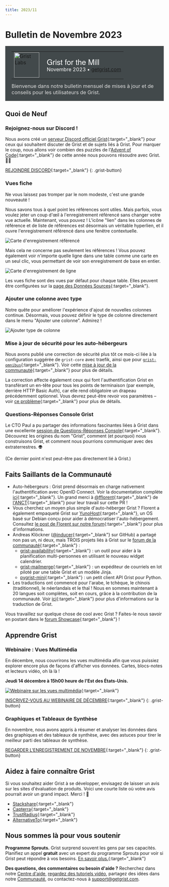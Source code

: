 ```yaml
---
title: 2023/11
---
```


# Bulletin de Novembre 2023

<style>
  /* restaurer certains paramètres par défaut mal remplacés */
  .newsletter-header .table {
    background-color: initial;
    border: initial;
  }
  .newsletter-header .table > tbody > tr > td {
    padding: initial;
    border: initial;
    vertical-align: initial;
  }
  .newsletter-header img.header-img {
    padding: initial;
    max-width: initial;
    display: initial;
    padding: initial;
    line-height: initial;
    background-color: initial;
    border: initial;
    border-radius: initial;
    margin: initial;
  }

  /* copier les styles de la newsletter, avec un préfixe pour une spécificité suffisante */
  .newsletter-header .header {
    border: none;
    padding: 0;
    margin: 0;
  }
  .newsletter-header table > tbody > tr > td.header-image {
    width: 80px;
    padding-right: 16px;
  }
  .newsletter-header table > tbody > tr > td.header-text {
    background-color: #42494B;
    padding: 16px 20px;
  }
  .newsletter-header table.header-top {
    border: none;
    padding: 0;
    margin: 0;
    width: 100%;
  }
  .header-title {
    font-family: Helvetica Neue, Helvetica, Arial, sans-serif;
    font-size: 24px;
    line-height: 28px;
    color: #FFFFFF;
  }
  .header-month {
    color: #FFFFFF;
  }
  .header-welcome {
    margin-top: 12px;
    color: #FFFFFF;
  }
  .newsletter-summary {
    background-color: #e3fff5;
    margin: 0;
    padding: 10px;
  }
  .newsletter-summary-header {
    text-align: center;
    padding-bottom: 10px;
    border-bottom: 1px solid lightgrey;
  }
  .newsletter-summary ul {
    padding-left: 20px;
  }
  .newsletter-summary li {
    margin-bottom: 10px;
  }
  .newsletter-summary li p {
    margin: 0px
  }
</style>
<div class="newsletter-header">
<table class="header" cellpadding="0" cellspacing="0" border="0"><tr>
  <td class="header-text">
    <table class="header-top"><tr>
      <td class="header-image">
        <a href="https://www.getgrist.com">
          <img class="header-img" src="/images/newsletters/grist-labs.png" width="80" height="80" alt="Grist Labs" border="0">
        </a>
      </td>
      <td class="header-top-text">
        <div class="header-title">Grist for the Mill</div>
        <div class="header-month">Novembre 2023
          &#8226; <a href="https://www.getgrist.com/">getgrist.com</a></div>
      </td>
    </tr></table>
    <div class="header-welcome" style="color: #e0e0e0;">
      Bienvenue dans notre bulletin mensuel de mises à jour et de conseils pour les utilisateurs de Grist.
    </div>
  </td>
</tr></table>
</div>

## Quoi de Neuf

### Rejoignez-nous sur Discord !

Nous avons créé un [serveur Discord officiel Grist](https://discord.gg/MYKpYQ3fbP){:target="\_blank"} pour ceux qui souhaitent discuter de Grist et de sujets liés à Grist. Pour marquer le coup, nous allons voir combien des puzzles de l'[Advent of Code](https://adventofcode.com/){:target="\_blank"} de cette année nous pouvons résoudre avec Grist. 📆🧩

[REJOINDRE DISCORD](https://discord.gg/MYKpYQ3fbP){:target="\_blank"}
{: .grist-button}

### Vues fiche

Ne vous laissez pas tromper par le nom modeste, c'est une grande nouveauté !

Nous savons tous à quel point les références sont utiles. Mais parfois, vous voulez jeter un coup d'œil à l'enregistrement référencé sans changer votre vue actuelle. Maintenant, vous pouvez ! L'icône "lien" dans les colonnes de référence et de liste de références est désormais un véritable hyperlien, et il ouvre l'enregistrement référencé dans une fenêtre contextuelle.

![Carte d'enregistrement référencé](../images/newsletters/2023-11/record-card1.gif)

Mais cela ne concerne pas seulement les références ! Vous pouvez également voir n'importe quelle ligne dans une table comme une carte en un seul clic, vous permettant de voir son enregistrement de base en entier.

![Carte d'enregistrement de ligne](../images/newsletters/2023-11/record-card2a.gif)

Les vues fiche sont des vues par défaut pour chaque table. Elles peuvent être configurées sur la [page des Données Sources](https://support.getgrist.com/raw-data/#raw-data-page){:target="\_blank"}.

### Ajouter une colonne avec type

Notre quête pour améliorer l'expérience d'ajout de nouvelles colonnes continue. Désormais, vous pouvez définir le type de colonne directement dans le menu "Ajouter une colonne". Admirez !

![Ajouter type de colonne](../images/newsletters/2023-11/add-column-type.gif)

### Mise à jour de sécurité pour les auto-hébergeurs

Nous avons publié une correction de sécurité plus tôt ce mois-ci liée à la configuration suggérée de `grist-core` avec traefik, ainsi que pour [`grist-omnibus`](https://github.com/gristlabs/grist-omnibus){:target="\_blank"}. Voir cette [mise à jour de la communauté](https://community.getgrist.com/t/a-template-for-self-hosting-grist-with-traefik-and-docker-compose/856/24){:target="\_blank"} pour plus de détails.

La correction affecte également ceux qui font l'authentification Grist en transférant un en-tête pour tous les points de terminaison (par exemple, derrière HTTP Basic Auth), car elle rend obligatoire un drapeau précédemment optionnel. Vous devrez peut-être revoir vos paramètres – voir [ce problème](https://github.com/gristlabs/grist-core/issues/750#issuecomment-1811082115){:target="\_blank"} pour plus de détails.

### Questions-Réponses Console Grist

Le CTO Paul a pu partager des informations fascinantes liées à Grist dans une excellente [session de Questions-Réponses Console](https://console.substack.com/p/console-184){:target="\_blank"}. Découvrez les origines du nom "Grist", comment (et pourquoi) nous construisons Grist, et comment nous pourrions communiquer avec des extraterrestres. 👽

(Ce dernier point n'est peut-être pas directement lié à Grist.)

## Faits Saillants de la Communauté

- Auto-hébergeurs : Grist prend désormais en charge nativement l'authentification avec OpenID Connect. Voir la documentation complète [ici](https://support.getgrist.com/install/oidc/#openid-connect){:target="\_blank"}. Un grand merci à [@fflorent](https://github.com/fflorent){:target="\_blank"} de [l'ANCT](https://agence-cohesion-territoires.gouv.fr/){:target="\_blank"} pour leur travail sur cette PR !
- Vous cherchez un moyen plus simple d'auto-héberger Grist ? Florent a également empaqueté Grist sur [YunoHost](https://apps.yunohost.org/app/grist){:target="\_blank"}, un OS basé sur Debian conçu pour aider à démocratiser l'auto-hébergement. Consultez [le post de Florent sur notre forum](https://community.getgrist.com/t/self-hosting-grist-made-easy-with-yunohost/3692){:target="\_blank"} pour plus d'informations.
- Andreas Klöckner ([@inducer](https://github.com/inducer){:target="\_blank"} sur GitHub) a partagé non pas un, ni deux, mais TROIS projets liés à Grist sur le [forum de la communauté](https://community.getgrist.com/t/mail-merge-availability-like-mini-doodle-whenisgood-plus-a-small-python-client/3547){:target="\_blank"} :
    * [grist-availability](https://github.com/inducer/grist-availability/){:target="\_blank"} : un outil pour aider à la planification multi-personnes en utilisant le nouveau widget calendrier.
    * [grist-mailmerge](https://github.com/inducer/grist-mailmerge/){:target="\_blank"} : un expéditeur de courriels en lot piloté par une table Grist et un modèle Jinja.
    * [pygrist-mini](https://github.com/inducer/pygrist-mini){:target="\_blank"} : un petit client API Grist pour Python.
- Les traductions ont commencé pour l'arabe, le tchèque, le chinois (traditionnel), le néerlandais et le thaï ! Nous en sommes maintenant à 20 langues soit complètes, soit en cours, grâce à la contribution de la communauté. Voir [ici](https://community.getgrist.com/t/translating-grist/2086){:target="\_blank"} pour plus d'informations sur la traduction de Grist.

Vous travaillez sur quelque chose de cool avec Grist ? Faites-le nous savoir en postant dans le [forum Showcase](https://community.getgrist.com/c/showcase/8){:target="\_blank"} !

## Apprendre Grist

### Webinaire : Vues Multimédia

En décembre, nous couvrirons les vues multimédia afin que vous puissiez explorer encore plus de façons d'afficher vos données. Cartes, blocs-notes et lecteurs vidéo, oh là là !

**Jeudi 14 décembre à 15h00 heure de l'Est des États-Unis.**

[![Webinaire sur les vues multimédia](../images/newsletters/2023-11/multimedia-views-webinar.png)](https://www.getgrist.com/webinars/multimedia-views/?utm_source=newsletter&utm_medium=email&utm_campaign=build-webinar&utm_term=december-2023/){:target="\_blank"}

[INSCRIVEZ-VOUS AU WEBINAIRE DE DÉCEMBRE](https://www.getgrist.com/webinars/multimedia-views/?utm_source=support-newsletter&utm_medium=internal&utm_campaign=build-webinar&utm_term=december-2023){:target="\_blank"}
{: .grist-button}

### Graphiques et Tableaux de Synthèse

En novembre, nous avons appris à résumer et analyser les données dans des graphiques et des tableaux de synthèse, avec des astuces pour tirer le meilleur parti des tableaux de synthèse.

[REGARDER L'ENREGISTREMENT DE NOVEMBRE](https://www.getgrist.com/webinars/charts-view-and-summary-tables-webinar/){:target="\_blank"}
{: .grist-button}

## Aidez à faire connaître Grist
Si vous souhaitez aider Grist à se développer, envisagez de laisser un avis sur les sites d'évaluation de produits. Voici une courte liste où votre avis pourrait avoir un grand impact. Merci ! 🙏

* [Stackshare](https://stackshare.io/getgrist){:target="\_blank"}
* [Capterra](https://www.capterra.com/p/232821/Grist/){:target="\_blank"}
* [TrustRadius](https://www.trustradius.com/products/grist/){:target="\_blank"}
* [AlternativeTo](https://alternativeto.net/software/grist/about/){:target="\_blank"}

## Nous sommes là pour vous soutenir

**Programme Sprouts.** Grist surprend souvent les gens par ses capacités. Planifiez un appel **gratuit** avec un expert du programme Sprouts pour voir si Grist peut répondre à vos besoins. [En savoir plus.](https://www.getgrist.com/sprouts-program/){:target="\_blank"}

**Des questions, des commentaires ou besoin d'aide ?** Recherchez dans notre [Centre d'aide](../index.md), [regardez des tutoriels vidéo](https://www.youtube.com/channel/UCx0ioQrrC-bIrkmZ7ZULr0g/playlists), partagez des idées dans notre [Communauté](https://community.getgrist.com), ou contactez-nous à <support@getgrist.com>.

